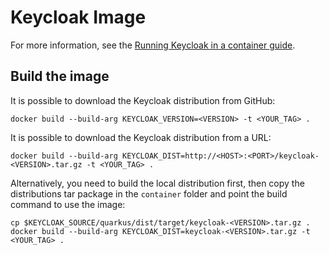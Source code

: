 # Keycloak Image
For more information, see the [Running Keycloak in a container guide](https://www.keycloak.org/server/containers).

## Build the image

It is possible to download the Keycloak distribution from GitHub:

    docker build --build-arg KEYCLOAK_VERSION=<VERSION> -t <YOUR_TAG> .

It is possible to download the Keycloak distribution from a URL:

    docker build --build-arg KEYCLOAK_DIST=http://<HOST>:<PORT>/keycloak-<VERSION>.tar.gz -t <YOUR_TAG> .

Alternatively, you need to build the local distribution first, then copy the distributions tar package in the `container` folder and point the build command to use the image:

    cp $KEYCLOAK_SOURCE/quarkus/dist/target/keycloak-<VERSION>.tar.gz .
    docker build --build-arg KEYCLOAK_DIST=keycloak-<VERSION>.tar.gz -t <YOUR_TAG> .
